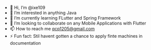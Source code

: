 - 👋 Hi, I’m @ixe109
- 👀 I’m interested in anything Java
- 🌱 I’m currently learning FLutter and Spring Framework
- 💞️ I’m looking to collaborate on any Mobile Applications with Flutter
- 📫 How to reach me qcp1205@gmail.com  
- ⚡ Fun fact: Stil havent gotten a chance to apply finte machines in documentation

<!---
ixe109/ixe109 is a ✨ special ✨ repository because its `README.md` (this file) appears on your GitHub profile.
You can click the Preview link to take a look at your changes.
--->
